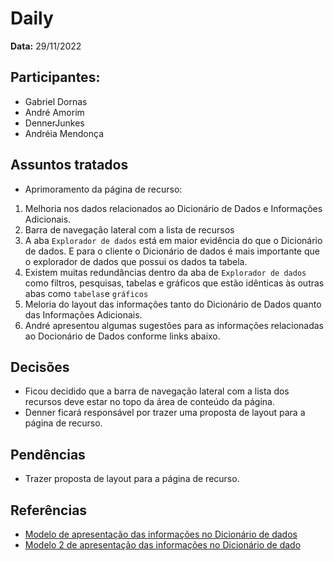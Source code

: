 # Daily

**Data:** 29/11/2022

## Participantes:
      
- Gabriel Dornas 
- André Amorim
- DennerJunkes
- Andréia Mendonça

## Assuntos tratados

- Aprimoramento da página de recurso:
1. Melhoria nos dados relacionados ao Dicionário de Dados e Informações Adicionais.
2. Barra de navegação lateral com a lista de recursos
3. A aba `Explorador de dados` está em maior evidência do que o Dicionário de dados. E para o cliente o Dicionário de dados é mais importante que o explorador de dados que possui os dados ta tabela. 
4. Existem muitas redundâncias dentro da aba de `Explorador de dados` como filtros, pesquisas, tabelas e gráficos que estão idênticas às outras abas como `tabelas`e `gráficos`
5. Meloria do layout das informações tanto do Dicionário de Dados quanto das Informações Adicionais.
6. André apresentou algumas sugestões para as informações relacionadas ao Docionário de Dados conforme links abaixo.


## Decisões

- Ficou decidido que a barra de navegação lateral com a lista dos recursos deve estar no topo da área de conteúdo da página. 
- Denner ficará responsável por trazer uma proposta de layout para a página de recurso. 

## Pendências

- Trazer proposta de layout para a página de recurso. 

## Referências

- [Modelo de apresentação das informações no Dicionário de dados](https://www.getdbt.com/mrr-playbook/#!/model/model.acme.customer_churn_month)
- [Modelo 2 de apresentação das informações no Dicionário de dado](https://dataedo.com/samples/html/Data_warehouse/doc/AdventureWorksDW_4/modules/Dimensions_97/tables/dbo_DimAccount_3698.html)

